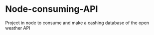 # Node-consuming-API
Project in node to consume and make a cashing database of the open weather API

